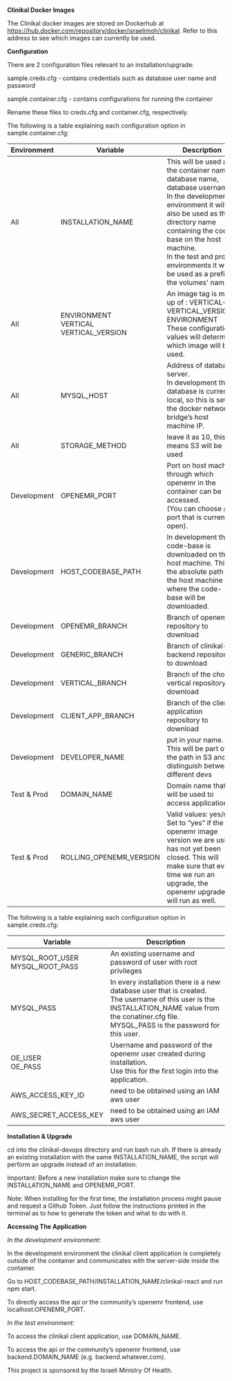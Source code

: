  **Clinikal Docker Images**

The Clinikal docker images are stored on Dockerhub at https://hub.docker.com/repository/docker/israelimoh/clinikal. Refer to this address to see which images can currently be used.


**Configuration**

There are 2 configuration files relevant to an installation/upgrade:

sample.creds.cfg - contains credentials such as database user name and password

sample.container.cfg - contains configurations for running the container

Rename these files to creds.cfg and container.cfg, respectively.

The following is a table explaining each configuration option in sample.container.cfg:

| **Environment** | **Variable**                                 | **Description**                                                                                                                                                                                                                                                                               |
| --------------- | -------------------------------------------- | --------------------------------------------------------------------------------------------------------------------------------------------------------------------------------------------------------------------------------------------------------------------------------------------- |
| All             | INSTALLATION\_NAME                           | This will be used as the container name, database name, database username.<br>In the development environment it will also be used as the directory name containing the code-base on the host machine.<br>In the test and prod environments it will be used as a prefix of the volumes' names. |
| All             | ENVIRONMENT<br>VERTICAL<br>VERTICAL\_VERSION | An image tag is made up of : VERTICAL-VERTICAL\_VERSION-ENVIRONMENT<br>These configuration values will determine which image will be used.                                                                                                                                                    |
| All             | MYSQL\_HOST                                  | Address of database server.<br>In development the database is currently local, so this is set to the docker network bridge’s host machine IP.                                                                                                                                                 |
| All             | STORAGE\_METHOD                              | leave it as 10, this means S3 will be used                                                                                                                                                                                                                                                    |
| Development     | OPENEMR\_PORT                                | Port on host machine through which openemr in the container can be accessed.<br>(You can choose any port that is currently open).                                                                                                                                                             |
| Development     | HOST\_CODEBASE\_PATH                         | In development the code-base is downloaded on the host machine. This is the absolute path on the host machine where the code-base will be downloaded.                                                                                                                                         |
| Development     | OPENEMR\_BRANCH                              | Branch of openemr repository to download                                                                                                                                                                                                                                                      |
| Development     | GENERIC\_BRANCH                              | Branch of clinikal-backend repository to download                                                                                                                                                                                                                                             |
| Development     | VERTICAL\_BRANCH                             | Branch of the chosen vertical repository to download                                                                                                                                                                                                                                          |
| Development     | CLIENT\_APP\_BRANCH                          | Branch of the client application repository to download                                                                                                                                                                                                                                       |
| Development     | DEVELOPER\_NAME                              | put in your name. This will be part of the path in S3 and distinguish between different devs                                                                                                                                                                                                  |
| Test & Prod     | DOMAIN\_NAME                                 | Domain name that will be used to access application                                                                                                                                                                                                                                           |
| Test & Prod     | ROLLING\_OPENEMR\_VERSION                    | Valid values: yes/no<br>Set to “yes” if the openemr image version we are using has not yet been closed. This will make sure that every time we run an upgrade, the openemr upgrade will run as well.                                                                                          |

The following is a table explaining each configuration option in sample.creds.cfg:

| **Variable**                           | **Description**                                                                                                                                                                                             |
| -------------------------------------- | ----------------------------------------------------------------------------------------------------------------------------------------------------------------------------------------------------------- |
| MYSQL\_ROOT\_USER<br>MYSQL\_ROOT\_PASS | An existing username and password of user with root privileges                                                                                                                                              |
| MYSQL\_PASS                            | In every installation there is a new database user that is created.<br>The username of this user is the INSTALLATION\_NAME value from the conatiner.cfg file.<br>MYSQL\_PASS is the password for this user. |
| OE\_USER<br>OE\_PASS                   | Username and password of the openemr user created during installation.<br>Use this for the first login into the application.                                                                                |
| AWS\_ACCESS\_KEY\_ID                   | need to be obtained using an IAM aws user                                                                                                                                                                   |
| AWS\_SECRET\_ACCESS\_KEY               | need to be obtained using an IAM aws user                                                                                                                                                                   |

**Installation & Upgrade**

cd into the clinikal-devops directory and run bash run.sh. If there is already an existing installation with the same INSTALLATION_NAME, the script will perform an upgrade instead of an installation.

Important: Before a new installation make sure to change the INSTALLATION_NAME and OPENEMR_PORT.

Note: When installing for the first time, the installation process might pause and request a Github Token. Just follow the instructions printed in the terminal as to how to generate the token and what to do with it.

**Accessing The Application**

_In the development environment:_

In the development environment the clinikal client application is completely outside of the container and communicates with the server-side inside the container.

Go to HOST_CODEBASE_PATH/INSTALLATION_NAME/clinikal-react and run npm start.

To directly access the api or the  community’s openemr frontend, use localhost:OPENEMR_PORT.

_In the test environment:_

To access the clinikal client application, use DOMAIN_NAME.

To access the api or the  community’s openemr frontend, use backend.DOMAIN_NAME (e.g. backend.whatever.com).


This project is sponsored by the Israeli Ministry Of Health.
